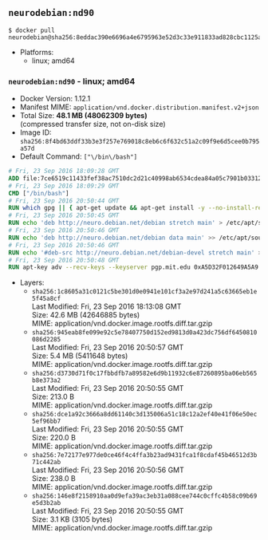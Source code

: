 ## `neurodebian:nd90`

```console
$ docker pull neurodebian@sha256:8eddac390e6696a4e6795963e52d3c33e911833ad828cbc1125a3d7c61ceee10
```

-	Platforms:
	-	linux; amd64

### `neurodebian:nd90` - linux; amd64

-	Docker Version: 1.12.1
-	Manifest MIME: `application/vnd.docker.distribution.manifest.v2+json`
-	Total Size: **48.1 MB (48062309 bytes)**  
	(compressed transfer size, not on-disk size)
-	Image ID: `sha256:8f4bd63ddf33b3e3f257e769018c8eb6c6f632c51a2c09f9e6d5cee0b795a57d`
-	Default Command: `["\/bin\/bash"]`

```dockerfile
# Fri, 23 Sep 2016 18:09:28 GMT
ADD file:7ce6519c11433fef38ac7510dc2d21c40998ab6534cdea84a05c7901b03312b0 in / 
# Fri, 23 Sep 2016 18:09:29 GMT
CMD ["/bin/bash"]
# Fri, 23 Sep 2016 20:50:44 GMT
RUN which gpg || { apt-get update && apt-get install -y --no-install-recommends gnupg dirmngr && rm -rf /var/lib/apt/lists/*; }
# Fri, 23 Sep 2016 20:50:45 GMT
RUN echo 'deb http://neuro.debian.net/debian stretch main' > /etc/apt/sources.list.d/neurodebian.sources.list
# Fri, 23 Sep 2016 20:50:46 GMT
RUN echo 'deb http://neuro.debian.net/debian data main' >> /etc/apt/sources.list.d/neurodebian.sources.list
# Fri, 23 Sep 2016 20:50:46 GMT
RUN echo '#deb-src http://neuro.debian.net/debian-devel stretch main' >> /etc/apt/sources.list.d/neurodebian.sources.list
# Fri, 23 Sep 2016 20:50:48 GMT
RUN apt-key adv --recv-keys --keyserver pgp.mit.edu 0xA5D32F012649A5A9
```

-	Layers:
	-	`sha256:1c8605a31c0121c5be301d0e0941e101cf3a2e97d241a5c63665eb1e5f45a8cf`  
		Last Modified: Fri, 23 Sep 2016 18:13:08 GMT  
		Size: 42.6 MB (42646885 bytes)  
		MIME: application/vnd.docker.image.rootfs.diff.tar.gzip
	-	`sha256:945eab8fe099e92c5e78407750d152ed9813d0a423dc756df6450810086d2285`  
		Last Modified: Fri, 23 Sep 2016 20:50:57 GMT  
		Size: 5.4 MB (5411648 bytes)  
		MIME: application/vnd.docker.image.rootfs.diff.tar.gzip
	-	`sha256:d3730d71f0c17fbbdfb7a89582e6d9b11932c6e87260895ba06eb565b8e373a2`  
		Last Modified: Fri, 23 Sep 2016 20:50:55 GMT  
		Size: 213.0 B  
		MIME: application/vnd.docker.image.rootfs.diff.tar.gzip
	-	`sha256:dce1a92c3666a8dd61140c3d135006a51c18c12a2ef40e41f06e50ec5ef96bb7`  
		Last Modified: Fri, 23 Sep 2016 20:50:55 GMT  
		Size: 220.0 B  
		MIME: application/vnd.docker.image.rootfs.diff.tar.gzip
	-	`sha256:7e72177e977de0ce46f4c4ffa3b23ad9431fca1f8cdaf45b46512d3b71c442ab`  
		Last Modified: Fri, 23 Sep 2016 20:50:56 GMT  
		Size: 238.0 B  
		MIME: application/vnd.docker.image.rootfs.diff.tar.gzip
	-	`sha256:146e8f2158910aa0d9efa39ac3eb31a088cee744c0cffc4b58c09b69e5d3b2ab`  
		Last Modified: Fri, 23 Sep 2016 20:50:55 GMT  
		Size: 3.1 KB (3105 bytes)  
		MIME: application/vnd.docker.image.rootfs.diff.tar.gzip
